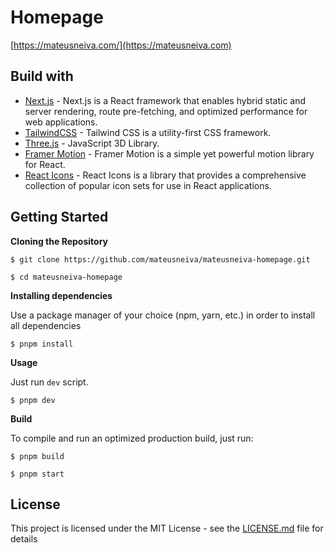 # Homepage

[https://mateusneiva.com/](https://mateusneiva.com)

## Build with

- [Next.js](https://nextjs.org/) -
  Next.js is a React framework that enables hybrid static and server rendering, route pre-fetching, and optimized performance for web applications.
- [TailwindCSS](https://tailwindcss.com/) - Tailwind CSS is a utility-first CSS framework.
- [Three.js](https://threejs.org/) - JavaScript 3D Library.
- [Framer Motion](https://www.framer.com/motion/) - Framer Motion is a simple yet powerful motion library for React.
- [React Icons](https://react-icons.github.io/react-icons/) - React Icons is a library that provides a comprehensive collection of popular icon sets for use in React applications.

## Getting Started

**Cloning the Repository**

```
$ git clone https://github.com/mateusneiva/mateusneiva-homepage.git

$ cd mateusneiva-homepage
```

**Installing dependencies**

Use a package manager of your choice (npm, yarn, etc.) in order to install all dependencies

```
$ pnpm install
```

**Usage**

Just run `dev` script.

```
$ pnpm dev
```

**Build**

To compile and run an optimized production build, just run:

```
$ pnpm build
```

```
$ pnpm start
```

## License

This project is licensed under the MIT License - see the [LICENSE.md](https://github.com/mateusneiva/mateusneiva-homepage/blob/main/LICENSE) file for details
